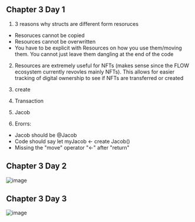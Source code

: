 ## Chapter 3 Day 1
1. 3 reasons why structs are different form resoruces
- Resoruces cannot be copied 
- Resources cannot be overwritten
- You have to be explicit with Resources on how you use them/moving them. You cannot just leave them dangling at the end of the code

2. Resources are extremely useful for NFTs (makes sense since the FLOW ecosystem currently revovles mainly NFTs). This allows for easier tracking of digital ownership to see if NFTs are transferred or created

3. create

4. Transaction

5. Jacob

6. Erorrs:
- Jacob should be @Jacob
- Code should say let myJacob <- create Jacob()
- Missing the "move" operator "<-" after "return"

## Chapter 3 Day 2
![image](https://user-images.githubusercontent.com/106781723/175169461-2da77ac4-54ac-429a-87d7-28439fb2d14b.png)

## Chapter 3 Day 3
![image](https://user-images.githubusercontent.com/106781723/175360136-380488ac-b88b-4c3a-baa1-11079dfeb4ea.png)

